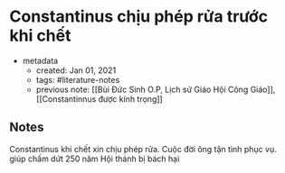 # Constantinus chịu phép rửa trước khi chết

- metadata
	- created: Jan 01, 2021
	- tags: #literature-notes 
	- previous note: [[Bùi Đức Sinh O.P, Lịch sử Giáo Hội Công Giáo]], [[Constantinnus được kính trọng]]

## Notes
Constantinus khi chết xin chịu phép rửa. Cuộc đời ông tận tình phục vụ. giúp chấm dứt 250 năm Hội thánh bị bách hại

